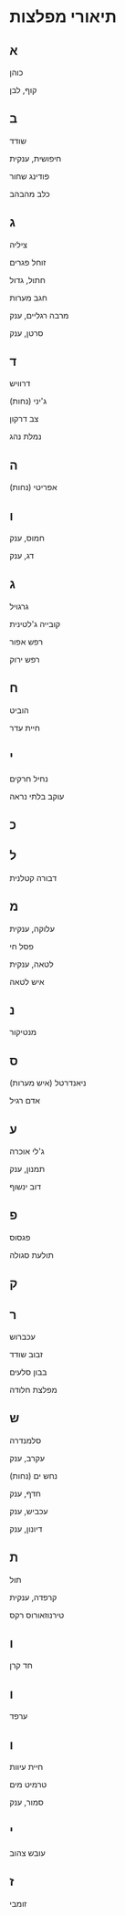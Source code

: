 # תיאורי מפלצות

## א

כוהן

קוף, לבן

## ב

שודד

חיפושית, ענקית

פודינג שחור

כלב מהבהב

## ג

ציליה

זוחל פגרים

חתול, גדול

חגב מערות

מרבה רגליים, ענק

סרטן, ענק

## ד

דרוויש

ג'יני (נחות)

צב דרקון

נמלת נהג

## ה

אפריטי (נחות)

## ו

חמוס, ענק

דג, ענק

## ג

גרגויל

קובייה ג'לטינית

רפש אפור

רפש ירוק

## ח

הוביט

חיית עדר

## י

נחיל חרקים

עוקב בלתי נראה

## כ

## ל

דבורה קטלנית

## מ

עלוקה, ענקית

פסל חי

לטאה, ענקית

איש לטאה

## נ

מנטיקור

## ס

ניאנדרטל (איש מערות)

אדם רגיל

## ע

ג'לי אוכרה

תמנון, ענק

דוב ינשוף

## פ

פגסוס

תולעת סגולה

## ק

## ר

עכברוש

זבוב שודד

בבון סלעים

מפלצת חלודה

## ש

סלמנדרה

עקרב, ענק

נחש ים (נחות)

חדף, ענק

עכביש, ענק

דיונון, ענק

## ת

תול

קרפדה, ענקית

טירנוזאורוס רקס

## ו

חד קרן

## ו

ערפד

## ו

חיית עיוות

טרמיט מים

סמור, ענק

## י

עובש צהוב

## ז

זומבי